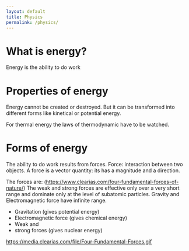 ```yaml
---
layout: default
title: Physics
permalink: /physics/
---
```


# What is energy?
Energy is the ability to do work


# Properties of energy
Energy cannot be created or destroyed. But it can be transformed into different forms like kinetical or potential energy.

For thermal energy the laws of thermodynamic have to be watched.

# Forms of energy
The ability to do work results from forces.
Force: interaction between two objects. A force is a vector quantity: its has a magnitude and a direction.

The forces are: (https://www.clearias.com/four-fundamental-forces-of-nature/)
 The weak and strong forces are effective only over a very short range and dominate only at the level of subatomic particles. Gravity and Electromagnetic force have infinite range. 

- Gravitation (gives potential energy)
- Electromagnetic force (gives chemical energy)
- Weak and
- strong forces (gives nuclear energy)

https://media.clearias.com/file/Four-Fundamental-Forces.gif

